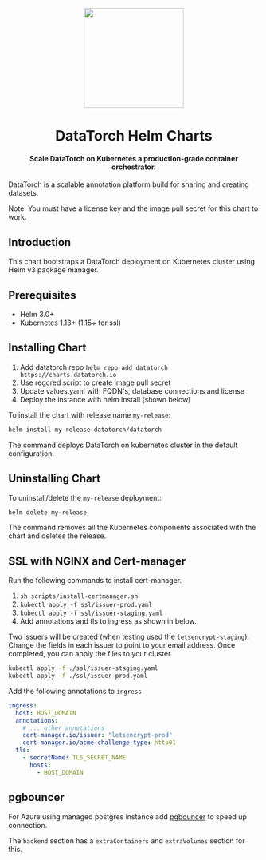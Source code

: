 <p align="center">
    <img src="https://raw.githubusercontent.com/datatorch/documentation/master/docs/.vuepress/public/helm.png" width="200" />
</p>

<h1 align="center">
  DataTorch Helm Charts
</h1>
<h4 align="center">Scale DataTorch on Kubernetes a production-grade container orchestrator.</h4>

DataTorch is a scalable annotation platform build for sharing and creating
datasets.

Note: You must have a license key and the image pull secret for this chart to 
work.

## Introduction

This chart bootstraps a DataTorch deployment on Kubernetes cluster using Helm v3
package manager.

## Prerequisites

- Helm 3.0+
- Kubernetes 1.13+ (1.15+ for ssl)

## Installing Chart

1. Add datatorch repo `helm repo add datatorch https://charts.datatorch.io`
1. Use regcred script to create image pull secret
2. Update values.yaml with FQDN's, database connections and license
3. Deploy the instance with helm install (shown below)

To install the chart with release name `my-release`:

```bash
helm install my-release datatorch/datatorch
```

The command deploys DataTorch on kubernetes cluster in the default
configuration.

## Uninstalling Chart

To uninstall/delete the `my-release` deployment:

```bash
helm delete my-release
```

The command removes all the Kubernetes components associated with the chart and
deletes the release.

## SSL with NGINX and Cert-manager

Run the following commands to install cert-manager.

1. `sh scripts/install-certmanager.sh`
2. `kubectl apply -f ssl/issuer-prod.yaml`
3. `kubectl apply -f ssl/issuer-staging.yaml`
4. Add annotations and tls to ingress as shown in below.

Two issuers will be created (when testing used the `letsencrypt-staging`).
Change the fields in each issuer to point to your email address. Once completed,
you can apply the files to your cluster.

```bash
kubectl apply -f ./ssl/issuer-staging.yaml
kubectl apply -f ./ssl/issuer-prod.yaml
```

Add the following annotations to `ingress`

```yaml
ingress:
  host: HOST_DOMAIN
  annotations:
    # ... other annotations
    cert-manager.io/issuer: "letsencrypt-prod"
    cert-manager.io/acme-challenge-type: http01
  tls:
    - secretName: TLS_SECRET_NAME
      hosts:
        - HOST_DOMAIN
```

## pgbouncer

For Azure using managed postgres instance add [pgbouncer](https://hub.docker.com/_/microsoft-azure-oss-db-tools-pgbouncer-sidecar) to speed up connection.

The `backend` section has a `extraContainers` and `extraVolumes` section for this.
